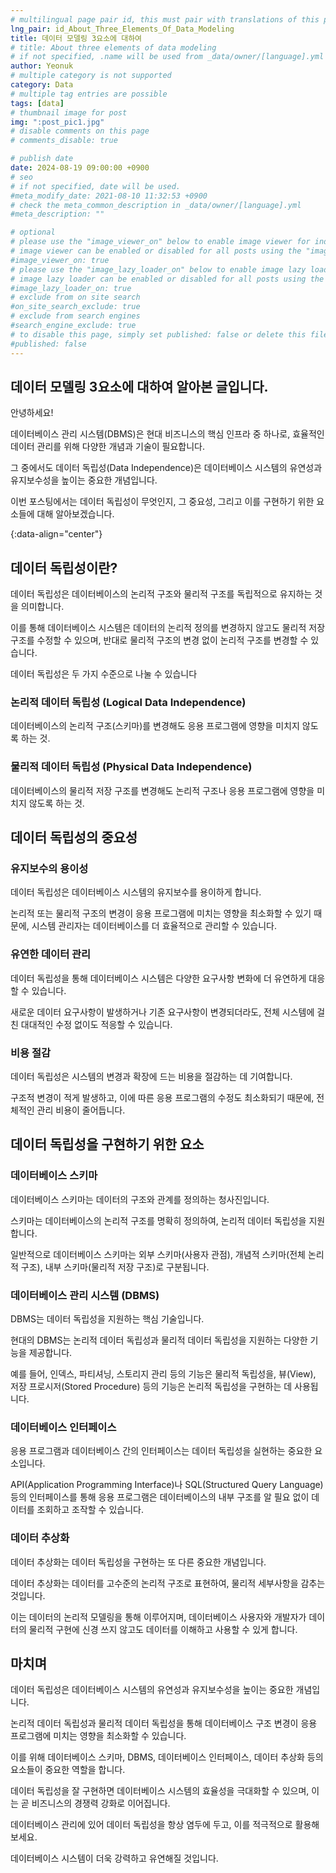```yaml
---
# multilingual page pair id, this must pair with translations of this page. (This name must be unique)
lng_pair: id_About_Three_Elements_Of_Data_Modeling
title: 데이터 모델링 3요소에 대하여
# title: About three elements of data modeling
# if not specified, .name will be used from _data/owner/[language].yml
author: Yeonuk
# multiple category is not supported
category: Data
# multiple tag entries are possible
tags: [data]
# thumbnail image for post
img: ":post_pic1.jpg"
# disable comments on this page
# comments_disable: true

# publish date
date: 2024-08-19 09:00:00 +0900
# seo
# if not specified, date will be used.
#meta_modify_date: 2021-08-10 11:32:53 +0900
# check the meta_common_description in _data/owner/[language].yml
#meta_description: ""

# optional
# please use the "image_viewer_on" below to enable image viewer for individual pages or posts (_posts/ or [language]/_posts folders).
# image viewer can be enabled or disabled for all posts using the "image_viewer_posts: true" setting in _data/conf/main.yml.
#image_viewer_on: true
# please use the "image_lazy_loader_on" below to enable image lazy loader for individual pages or posts (_posts/ or [language]/_posts folders).
# image lazy loader can be enabled or disabled for all posts using the "image_lazy_loader_posts: true" setting in _data/conf/main.yml.
#image_lazy_loader_on: true
# exclude from on site search
#on_site_search_exclude: true
# exclude from search engines
#search_engine_exclude: true
# to disable this page, simply set published: false or delete this file
#published: false
---
```


<!-- outline-start -->

## 데이터 모델링 3요소에 대하여 알아본 글입니다.

안녕하세요!

데이터베이스 관리 시스템(DBMS)은 현대 비즈니스의 핵심 인프라 중 하나로, 효율적인 데이터 관리를 위해 다양한 개념과 기술이 필요합니다.

그 중에서도 데이터 독립성(Data Independence)은 데이터베이스 시스템의 유연성과 유지보수성을 높이는 중요한 개념입니다.

이번 포스팅에서는 데이터 독립성이 무엇인지, 그 중요성, 그리고 이를 구현하기 위한 요소들에 대해 알아보겠습니다.

{:data-align="center"}

<!-- outline-end -->

## 데이터 독립성이란?

데이터 독립성은 데이터베이스의 논리적 구조와 물리적 구조를 독립적으로 유지하는 것을 의미합니다.

이를 통해 데이터베이스 시스템은 데이터의 논리적 정의를 변경하지 않고도 물리적 저장 구조를 수정할 수 있으며, 반대로 물리적 구조의 변경 없이 논리적 구조를 변경할 수 있습니다.

데이터 독립성은 두 가지 수준으로 나눌 수 있습니다

### 논리적 데이터 독립성 (Logical Data Independence)

데이터베이스의 논리적 구조(스키마)를 변경해도 응용 프로그램에 영향을 미치지 않도록 하는 것.

### 물리적 데이터 독립성 (Physical Data Independence)

데이터베이스의 물리적 저장 구조를 변경해도 논리적 구조나 응용 프로그램에 영향을 미치지 않도록 하는 것.

## 데이터 독립성의 중요성

### 유지보수의 용이성

데이터 독립성은 데이터베이스 시스템의 유지보수를 용이하게 합니다.

논리적 또는 물리적 구조의 변경이 응용 프로그램에 미치는 영향을 최소화할 수 있기 때문에, 시스템 관리자는 데이터베이스를 더 효율적으로 관리할 수 있습니다.

### 유연한 데이터 관리

데이터 독립성을 통해 데이터베이스 시스템은 다양한 요구사항 변화에 더 유연하게 대응할 수 있습니다.

새로운 데이터 요구사항이 발생하거나 기존 요구사항이 변경되더라도, 전체 시스템에 걸친 대대적인 수정 없이도 적응할 수 있습니다.

### 비용 절감

데이터 독립성은 시스템의 변경과 확장에 드는 비용을 절감하는 데 기여합니다.

구조적 변경이 적게 발생하고, 이에 따른 응용 프로그램의 수정도 최소화되기 때문에, 전체적인 관리 비용이 줄어듭니다.

## 데이터 독립성을 구현하기 위한 요소

### 데이터베이스 스키마

데이터베이스 스키마는 데이터의 구조와 관계를 정의하는 청사진입니다.

스키마는 데이터베이스의 논리적 구조를 명확히 정의하여, 논리적 데이터 독립성을 지원합니다.

일반적으로 데이터베이스 스키마는 외부 스키마(사용자 관점), 개념적 스키마(전체 논리적 구조), 내부 스키마(물리적 저장 구조)로 구분됩니다.

### 데이터베이스 관리 시스템 (DBMS)

DBMS는 데이터 독립성을 지원하는 핵심 기술입니다.

현대의 DBMS는 논리적 데이터 독립성과 물리적 데이터 독립성을 지원하는 다양한 기능을 제공합니다.

예를 들어, 인덱스, 파티셔닝, 스토리지 관리 등의 기능은 물리적 독립성을, 뷰(View), 저장 프로시저(Stored Procedure) 등의 기능은 논리적 독립성을 구현하는 데 사용됩니다.

### 데이터베이스 인터페이스

응용 프로그램과 데이터베이스 간의 인터페이스는 데이터 독립성을 실현하는 중요한 요소입니다.

API(Application Programming Interface)나 SQL(Structured Query Language) 등의 인터페이스를 통해 응용 프로그램은 데이터베이스의 내부 구조를 알 필요 없이 데이터를 조회하고 조작할 수 있습니다.

### 데이터 추상화

데이터 추상화는 데이터 독립성을 구현하는 또 다른 중요한 개념입니다.

데이터 추상화는 데이터를 고수준의 논리적 구조로 표현하여, 물리적 세부사항을 감추는 것입니다.

이는 데이터의 논리적 모델링을 통해 이루어지며, 데이터베이스 사용자와 개발자가 데이터의 물리적 구현에 신경 쓰지 않고도 데이터를 이해하고 사용할 수 있게 합니다.

## 마치며

데이터 독립성은 데이터베이스 시스템의 유연성과 유지보수성을 높이는 중요한 개념입니다.

논리적 데이터 독립성과 물리적 데이터 독립성을 통해 데이터베이스 구조 변경이 응용 프로그램에 미치는 영향을 최소화할 수 있습니다.

이를 위해 데이터베이스 스키마, DBMS, 데이터베이스 인터페이스, 데이터 추상화 등의 요소들이 중요한 역할을 합니다.

데이터 독립성을 잘 구현하면 데이터베이스 시스템의 효율성을 극대화할 수 있으며, 이는 곧 비즈니스의 경쟁력 강화로 이어집니다.

데이터베이스 관리에 있어 데이터 독립성을 항상 염두에 두고, 이를 적극적으로 활용해 보세요.

데이터베이스 시스템이 더욱 강력하고 유연해질 것입니다.

